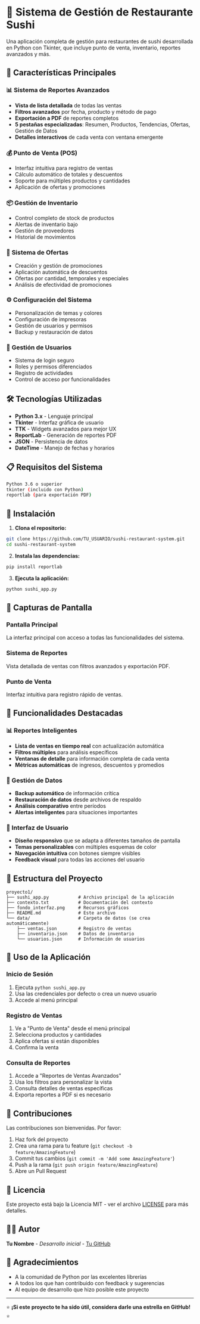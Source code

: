 # 🍣 Sistema de Gestión de Restaurante Sushi

Una aplicación completa de gestión para restaurantes de sushi desarrollada en Python con Tkinter, que incluye punto de venta, inventario, reportes avanzados y más.

## 🚀 Características Principales

### 📊 **Sistema de Reportes Avanzados**
- **Vista de lista detallada** de todas las ventas
- **Filtros avanzados** por fecha, producto y método de pago
- **Exportación a PDF** de reportes completos
- **5 pestañas especializadas**: Resumen, Productos, Tendencias, Ofertas, Gestión de Datos
- **Detalles interactivos** de cada venta con ventana emergente

### 💰 **Punto de Venta (POS)**
- Interfaz intuitiva para registro de ventas
- Cálculo automático de totales y descuentos
- Soporte para múltiples productos y cantidades
- Aplicación de ofertas y promociones

### 📦 **Gestión de Inventario**
- Control completo de stock de productos
- Alertas de inventario bajo
- Gestión de proveedores
- Historial de movimientos

### 🎁 **Sistema de Ofertas**
- Creación y gestión de promociones
- Aplicación automática de descuentos
- Ofertas por cantidad, temporales y especiales
- Análisis de efectividad de promociones

### ⚙️ **Configuración del Sistema**
- Personalización de temas y colores
- Configuración de impresoras
- Gestión de usuarios y permisos
- Backup y restauración de datos

### 🔐 **Gestión de Usuarios**
- Sistema de login seguro
- Roles y permisos diferenciados
- Registro de actividades
- Control de acceso por funcionalidades

## 🛠️ **Tecnologías Utilizadas**

- **Python 3.x** - Lenguaje principal
- **Tkinter** - Interfaz gráfica de usuario
- **TTK** - Widgets avanzados para mejor UX
- **ReportLab** - Generación de reportes PDF
- **JSON** - Persistencia de datos
- **DateTime** - Manejo de fechas y horarios

## 📋 **Requisitos del Sistema**

```bash
Python 3.6 o superior
tkinter (incluido con Python)
reportlab (para exportación PDF)
```

## 🚀 **Instalación**

1. **Clona el repositorio:**
```bash
git clone https://github.com/TU_USUARIO/sushi-restaurant-system.git
cd sushi-restaurant-system
```

2. **Instala las dependencias:**
```bash
pip install reportlab
```

3. **Ejecuta la aplicación:**
```bash
python sushi_app.py
```

## 📸 **Capturas de Pantalla**

### Pantalla Principal
La interfaz principal con acceso a todas las funcionalidades del sistema.

### Sistema de Reportes
Vista detallada de ventas con filtros avanzados y exportación PDF.

### Punto de Venta
Interfaz intuitiva para registro rápido de ventas.

## 🎯 **Funcionalidades Destacadas**

### 📊 Reportes Inteligentes
- **Lista de ventas en tiempo real** con actualización automática
- **Filtros múltiples** para análisis específicos
- **Ventanas de detalle** para información completa de cada venta
- **Métricas automáticas** de ingresos, descuentos y promedios

### 🔄 Gestión de Datos
- **Backup automático** de información crítica
- **Restauración de datos** desde archivos de respaldo
- **Análisis comparativo** entre períodos
- **Alertas inteligentes** para situaciones importantes

### 🎨 Interfaz de Usuario
- **Diseño responsivo** que se adapta a diferentes tamaños de pantalla
- **Temas personalizables** con múltiples esquemas de color
- **Navegación intuitiva** con botones siempre visibles
- **Feedback visual** para todas las acciones del usuario

## 📁 **Estructura del Proyecto**

```
proyecto1/
├── sushi_app.py           # Archivo principal de la aplicación
├── contexto.txt           # Documentación del contexto
├── fondo_interfaz.png     # Recursos gráficos
├── README.md              # Este archivo
└── data/                  # Carpeta de datos (se crea automáticamente)
    ├── ventas.json        # Registro de ventas
    ├── inventario.json    # Datos de inventario
    └── usuarios.json      # Información de usuarios
```

## 🚦 **Uso de la Aplicación**

### Inicio de Sesión
1. Ejecuta `python sushi_app.py`
2. Usa las credenciales por defecto o crea un nuevo usuario
3. Accede al menú principal

### Registro de Ventas
1. Ve a "Punto de Venta" desde el menú principal
2. Selecciona productos y cantidades
3. Aplica ofertas si están disponibles
4. Confirma la venta

### Consulta de Reportes
1. Accede a "Reportes de Ventas Avanzados"
2. Usa los filtros para personalizar la vista
3. Consulta detalles de ventas específicas
4. Exporta reportes a PDF si es necesario

## 🤝 **Contribuciones**

Las contribuciones son bienvenidas. Por favor:

1. Haz fork del proyecto
2. Crea una rama para tu feature (`git checkout -b feature/AmazingFeature`)
3. Commit tus cambios (`git commit -m 'Add some AmazingFeature'`)
4. Push a la rama (`git push origin feature/AmazingFeature`)
5. Abre un Pull Request

## 📝 **Licencia**

Este proyecto está bajo la Licencia MIT - ver el archivo [LICENSE](LICENSE) para más detalles.

## 👨‍💻 **Autor**

**Tu Nombre** - *Desarrollo inicial* - [Tu GitHub](https://github.com/TU_USUARIO)

## 🙏 **Agradecimientos**

- A la comunidad de Python por las excelentes librerías
- A todos los que han contribuido con feedback y sugerencias
- Al equipo de desarrollo que hizo posible este proyecto

---

⭐ **¡Si este proyecto te ha sido útil, considera darle una estrella en GitHub!** ⭐